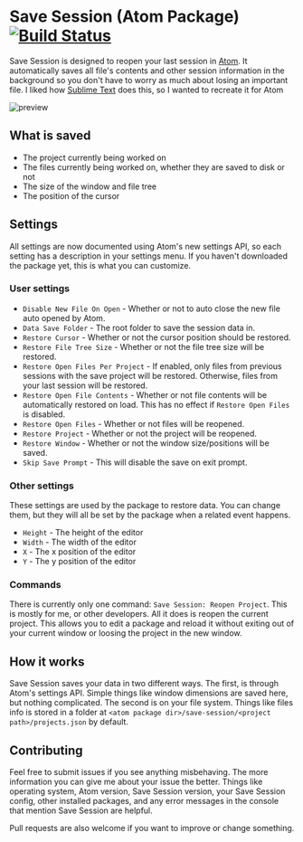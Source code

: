 # Save Session (Atom Package) [![Build Status](https://travis-ci.org/mpeterson2/save-session.svg?branch=master)](https://travis-ci.org/mpeterson2/save-session)

Save Session is designed to reopen your last session in [Atom](https://atom.io/).
It automatically saves all file's contents and other session information in the
background so you don't have to worry as much about losing an important file.
I liked how [Sublime Text](http://www.sublimetext.com/) does this, so I wanted
to recreate it for Atom

![preview](https://raw.githubusercontent.com/mpeterson2/save-session/master/preview.gif)

## What is saved

 - The project currently being worked on
 - The files currently being worked on, whether they are saved to disk or not
 - The size of the window and file tree
 - The position of the cursor

## Settings

All settings are now documented using Atom's new settings API, so each setting
has a description in your settings menu. If you haven't downloaded the package
yet, this is what you can customize.

### User settings

 - `Disable New File On Open` - Whether or not to auto close the new file auto
 opened by Atom.
 - `Data Save Folder` - The root folder to save the session data in.
 - `Restore Cursor` - Whether or not the cursor position should be restored.
 - `Restore File Tree Size` - Whether or not the file tree size will be restored.
 - `Restore Open Files Per Project` - If enabled, only files from previous sessions
 with the save project will be restored. Otherwise, files from your last session
 will be restored.
 - `Restore Open File Contents` - Whether or not file contents will be
 automatically restored on load. This has no effect if `Restore Open Files` is
 disabled.
 - `Restore Open Files` - Whether or not files will be reopened.
 - `Restore Project` - Whether or not the project will be reopened.
 - `Restore Window` - Whether or not the window size/positions will be saved.
 - `Skip Save Prompt` - This will disable the save on exit prompt.

### Other settings
These settings are used by the package to restore data. You can change them, but
they will all be set by the package when a related event happens.

 - `Height` - The height of the editor
 - `Width` - The width of the editor
 - `X` - The x position of the editor
 - `Y` - The y position of the editor

### Commands

There is currently only one command: `Save Session: Reopen Project`. This is
mostly for me, or other developers. All it does is reopen the current project.
This allows you to edit a package and reload it without exiting out of your
current window or loosing the project in the new window.

## How it works

Save Session saves your data in two different ways. The first, is through Atom's
settings API. Simple things like window dimensions are saved here, but nothing
complicated. The second is on your file system. Things like files info is stored
in a folder at `<atom package dir>/save-session/<project path>/projects.json` by
default.

## Contributing

Feel free to submit issues if you see anything misbehaving. The more information
you can give me about your issue the better. Things like operating system, Atom
version, Save Session version, your Save Session config, other installed
packages, and any error messages in the console that mention Save Session are
helpful.

Pull requests are also welcome if you want to improve or change something.
